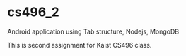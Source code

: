 # cs496_2
Android application using Tab structure, Nodejs, MongoDB 

This is second assignment for Kaist CS496 class.
